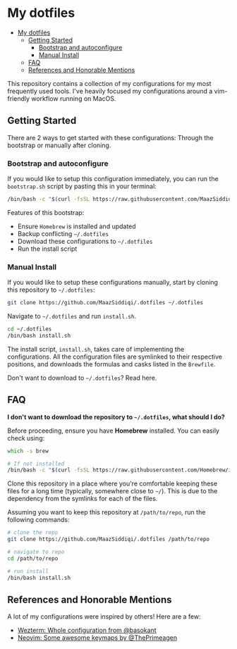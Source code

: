 # My dotfiles

<!--toc:start-->

- [My dotfiles](#my-dotfiles)
  - [Getting Started](#getting-started)
    - [Bootstrap and autoconfigure](#bootstrap-and-autoconfigure)
    - [Manual Install](#manual-install)
  - [FAQ](#faq)
  - [References and Honorable Mentions](#references-and-honorable-mentions)
  <!--toc:end-->

This repository contains a collection of my configurations for my most frequently used tools. I've heavily focused my configurations around a vim-friendly workflow running on MacOS.

## Getting Started

There are 2 ways to get started with these configurations: Through the bootstrap or manually after cloning.

### Bootstrap and autoconfigure

If you would like to setup this configuration immediately, you can run the `bootstrap.sh` script by pasting this in your terminal:

```zsh
/bin/bash -c "$(curl -fsSL https://raw.githubusercontent.com/MaazSiddiqi/.dotfiles/HEAD/bootstrap.sh)"
```

Features of this bootstrap:

- Ensure `Homebrew` is installed and updated
- Backup conflicting `~/.dotfiles`
- Download these configurations to `~/.dotfiles`
- Run the install script

### Manual Install

If you would like to setup these configurations manually, start by cloning this repository to `~/.dotfiles`:

```zsh
git clone https://github.com/MaazSiddiqi/.dotfiles ~/.dotfiles
```

Navigate to `~/.dotfiles` and run `install.sh`.

```zsh
cd ~/.dotfiles
/bin/bash install.sh
```

The install script, `install.sh`, takes care of implementing the configurations. All the configuration files are symlinked to their respective positions, and downloads the formulas and casks listed in the `Brewfile`.

Don't want to download to `~/.dotfiles`? Read here.

## FAQ

**I don't want to download the repository to `~/.dotfiles`, what should I do?**

Before proceeding, ensure you have **Homebrew** installed. You can easily check using:

```zsh
which -s brew

# If not installed
/bin/bash -c "$(curl -fsSL https://raw.githubusercontent.com/Homebrew/install/HEAD/install.sh)"
```

Clone this repository in a place where you're comfortable keeping these files for a long time (typically, somewhere close to `~/`). This is due to the dependency from the symlinks for each of the files.

Assuming you want to keep this repository at `/path/to/repo`, run the following commands:

```zsh
# clone the repo
git clone https://github.com/MaazSiddiqi/.dotfiles /path/to/repo

# navigate to repo
cd /path/to/repo

# run install
/bin/bash install.sh
```

## References and Honorable Mentions

A lot of my configurations were inspired by others! Here are a few:

- [Wezterm: Whole configuration from @basokant](https://github.com/basokant/dotfiles/tree/main/.config/wezterm)
- [Neovim: Some awesome keymaps by @ThePrimeagen](https://github.com/ThePrimeagen/init.lua/blob/249f3b14cc517202c80c6babd0f9ec548351ec71/lua/theprimeagen/remap.lua)
